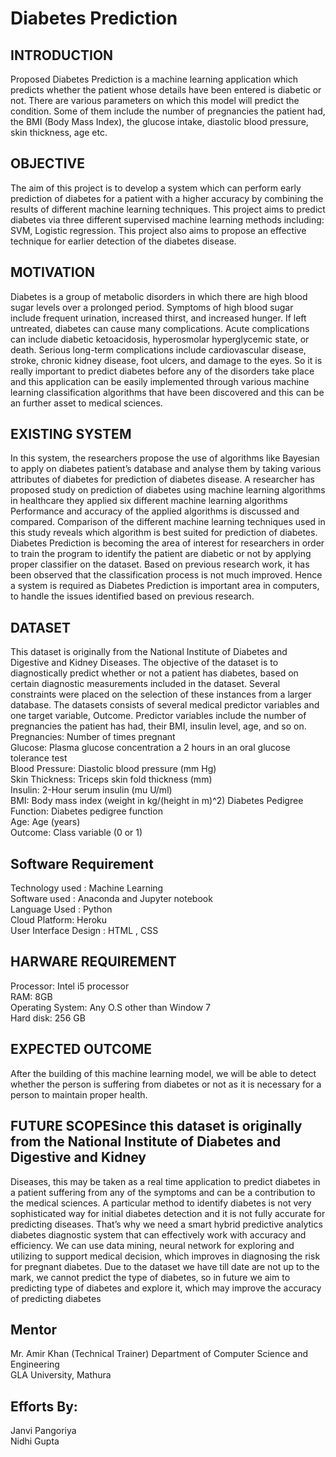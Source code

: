 # Diabetes Prediction
## INTRODUCTION
Proposed Diabetes Prediction is a machine learning application which predicts whether the patient 
whose details have been entered is diabetic or not. There are various parameters on which this model 
will predict the condition. Some of them include the number of pregnancies the patient had, the BMI 
(Body Mass Index), the glucose intake, diastolic blood pressure, skin thickness, age etc.

## OBJECTIVE
The aim of this project is to develop a system which can perform early prediction of diabetes for a 
patient with a higher accuracy by combining the results of different machine learning techniques. This 
project aims to predict diabetes via three different supervised machine learning methods including: 
SVM, Logistic regression.
This project also aims to propose an effective technique for earlier detection of the diabetes disease.
## MOTIVATION
Diabetes is a group of metabolic disorders in which there are high blood sugar levels over a prolonged 
period. Symptoms of high blood sugar include frequent urination, increased thirst, and increased 
hunger. If left untreated, diabetes can cause many complications. Acute complications can include 
diabetic ketoacidosis, hyperosmolar hyperglycemic state, or death. Serious long-term complications 
include cardiovascular disease, stroke, chronic kidney disease, foot ulcers, and damage to the eyes.
So it is really important to predict diabetes before any of the disorders take place and this application 
can be easily implemented through various machine learning classification algorithms that have been 
discovered and this can be an further asset to medical sciences.
## EXISTING SYSTEM
In this system, the researchers propose the use of algorithms like Bayesian to apply on diabetes 
patient’s database and analyse them by taking various attributes of diabetes for prediction of 
diabetes disease. A researcher has proposed study on prediction of diabetes using machine 
learning algorithms in healthcare they applied six different machine learning algorithms Performance and accuracy of the applied algorithms is discussed and compared. Comparison of 
the different machine learning techniques used in this study reveals which algorithm is best suited 
for prediction of diabetes. Diabetes Prediction is becoming the area of interest for researchers in 
order to train the program to identify the patient are diabetic or not by applying proper classifier 
on the dataset. Based on previous research work, it has been observed that the classification 
process is not much improved. Hence a system is required as Diabetes Prediction is important 
area in computers, to handle the issues identified based on previous research.
## DATASET
This dataset is originally from the National Institute of Diabetes and Digestive and Kidney Diseases. 
The objective of the dataset is to diagnostically predict whether or not a patient has diabetes, based on 
certain diagnostic measurements included in the dataset. Several constraints were placed on the 
selection of these instances from a larger database. The datasets consists of several medical predictor 
variables and one target variable, Outcome. Predictor variables include the number of pregnancies the 
patient has had, their BMI, insulin level, age, and so on.<br>
 Pregnancies: Number of times pregnant <br>
 Glucose: Plasma glucose concentration a 2 hours in an oral glucose tolerance test<br>
 Blood Pressure: Diastolic blood pressure (mm Hg)<br>
 Skin Thickness: Triceps skin fold thickness (mm)<br>
 Insulin: 2-Hour serum insulin (mu U/ml)<br> BMI: Body mass index (weight in kg/(height in m)^2)
 Diabetes Pedigree Function: Diabetes pedigree function<br>
 Age: Age (years)<br>
 Outcome: Class variable (0 or 1)
## Software Requirement
 Technology used : Machine Learning<br>
 Software used : Anaconda and Jupyter notebook<br>
 Language Used : Python<br>
 Cloud Platform: Heroku<br>
 User Interface Design : HTML , CSS<br>
## HARWARE REQUIREMENT
Processor: Intel i5 processor <br>
RAM: 8GB <br>
Operating System: Any O.S other than Window 7<br>
Hard disk: 256 GB<br>
## EXPECTED OUTCOME
After the building of this machine learning model, we will be able to detect whether the person is 
suffering from diabetes or not as it is necessary for a person to maintain proper health.
## FUTURE SCOPESince this dataset is originally from the National Institute of Diabetes and Digestive and Kidney 
Diseases, this may be taken as a real time application to predict diabetes in a patient suffering from 
any of the symptoms and can be a contribution to the medical sciences.
A particular method to identify diabetes is not very sophisticated way for initial diabetes detection and 
it is not fully accurate for predicting diseases. That’s why we need a smart hybrid predictive analytics 
diabetes diagnostic system that can effectively work with accuracy and efficiency. We can use data 
mining, neural network for exploring and utilizing to support medical decision, which improves in 
diagnosing the risk for pregnant diabetes. Due to the dataset we have till date are not up to the mark, 
we cannot predict the type of diabetes, so in future we aim to predicting type of diabetes and explore 
it, which may improve the accuracy of predicting diabetes

## Mentor
Mr. Amir Khan 
(Technical Trainer)
Department of Computer Science and Engineering <br>
GLA University, Mathura
## Efforts By:
Janvi Pangoriya <br>
Nidhi Gupta 
